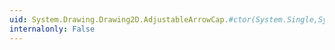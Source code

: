 ```yaml
---
uid: System.Drawing.Drawing2D.AdjustableArrowCap.#ctor(System.Single,System.Single)
internalonly: False
---
```

